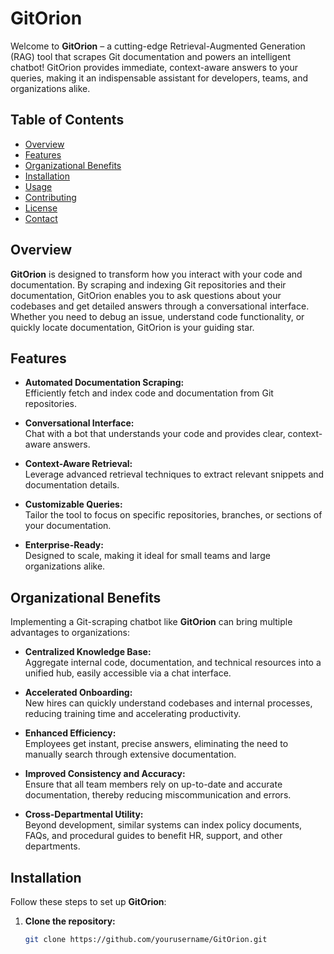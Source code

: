 # GitOrion

Welcome to **GitOrion** – a cutting-edge Retrieval-Augmented Generation (RAG) tool that scrapes Git documentation and powers an intelligent chatbot! GitOrion provides immediate, context-aware answers to your queries, making it an indispensable assistant for developers, teams, and organizations alike.

## Table of Contents

- [Overview](#overview)
- [Features](#features)
- [Organizational Benefits](#organizational-benefits)
- [Installation](#installation)
- [Usage](#usage)
- [Contributing](#contributing)
- [License](#license)
- [Contact](#contact)

## Overview

**GitOrion** is designed to transform how you interact with your code and documentation. By scraping and indexing Git repositories and their documentation, GitOrion enables you to ask questions about your codebases and get detailed answers through a conversational interface. Whether you need to debug an issue, understand code functionality, or quickly locate documentation, GitOrion is your guiding star.

## Features

- **Automated Documentation Scraping:**  
  Efficiently fetch and index code and documentation from Git repositories.
  
- **Conversational Interface:**  
  Chat with a bot that understands your code and provides clear, context-aware answers.
  
- **Context-Aware Retrieval:**  
  Leverage advanced retrieval techniques to extract relevant snippets and documentation details.
  
- **Customizable Queries:**  
  Tailor the tool to focus on specific repositories, branches, or sections of your documentation.
  
- **Enterprise-Ready:**  
  Designed to scale, making it ideal for small teams and large organizations alike.

## Organizational Benefits

Implementing a Git-scraping chatbot like **GitOrion** can bring multiple advantages to organizations:

- **Centralized Knowledge Base:**  
  Aggregate internal code, documentation, and technical resources into a unified hub, easily accessible via a chat interface.
  
- **Accelerated Onboarding:**  
  New hires can quickly understand codebases and internal processes, reducing training time and accelerating productivity.
  
- **Enhanced Efficiency:**  
  Employees get instant, precise answers, eliminating the need to manually search through extensive documentation.
  
- **Improved Consistency and Accuracy:**  
  Ensure that all team members rely on up-to-date and accurate documentation, thereby reducing miscommunication and errors.
  
- **Cross-Departmental Utility:**  
  Beyond development, similar systems can index policy documents, FAQs, and procedural guides to benefit HR, support, and other departments.

## Installation

Follow these steps to set up **GitOrion**:

1. **Clone the repository:**

   ```bash
   git clone https://github.com/yourusername/GitOrion.git
